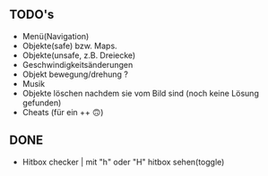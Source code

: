 ## TODO's
- Menü(Navigation)
- Objekte(safe) bzw. Maps.
- Objekte(unsafe, z.B. Dreiecke)
- Geschwindigkeitsänderungen
- Objekt bewegung/drehung ?
- Musik
- Objekte löschen nachdem sie vom Bild sind (noch keine Lösung gefunden)
- Cheats (für ein ++ 🙃)

## DONE
- Hitbox checker | mit "h" oder "H" hitbox sehen(toggle)

